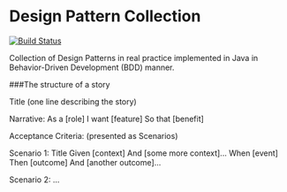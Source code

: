 # Design Pattern Collection

[![Build Status](https://travis-ci.org/mstane/design-pattern-collection.svg?branch=command-pattern-tests)](https://travis-ci.org/mstane/design-pattern-collection)

Collection of Design Patterns in real practice implemented in Java in Behavior-Driven Development (BDD) manner.

###The structure of a story

Title (one line describing the story)
 
Narrative:
As a [role]
I want [feature]
So that [benefit]
 
Acceptance Criteria: (presented as Scenarios)
 
Scenario 1: Title
Given [context]
  And [some more context]...
When  [event]
Then  [outcome]
  And [another outcome]...
 
Scenario 2: ...
